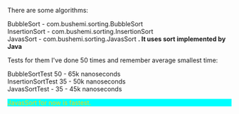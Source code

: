 There are some algorithms:

BubbleSort  - com.bushemi.sorting.BubbleSort <br/>
InsertionSort - com.bushemi.sorting.InsertionSort <br/>
JavasSort - com.bushemi.sorting.JavasSort <b>. It uses sort implemented by Java</b><br/>


Tests for them I've done 50 times and remember average smallest time:

BubbleSortTest 50 - 65k nanoseconds<br/>
InsertionSortTest  35 - 50k nanoseconds<br/>
JavasSortTest - 35 - 45k nanoseconds<br/>


<div style="background-color: aqua;color: gold;"> JavasSort for now is fastest.</div>